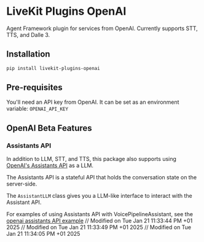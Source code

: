 # LiveKit Plugins OpenAI

Agent Framework plugin for services from OpenAI. Currently supports STT, TTS, and Dalle 3.

## Installation

```bash
pip install livekit-plugins-openai
```

## Pre-requisites

You'll need an API key from OpenAI. It can be set as an environment variable: `OPENAI_API_KEY`

## OpenAI Beta Features

### Assistants API

In addition to LLM, STT, and TTS, this package also supports using [OpenAI's Assistants API](https://platform.openai.com/docs/assistants/overview) as a LLM.

The Assistants API is a stateful API that holds the conversation state on the server-side.

The `AssistantLLM` class gives you a LLM-like interface to interact with the Assistant API.

For examples of using Assistants API with VoicePipelineAssistant, see the [openai assistants API example](https://github.com/livekit/agents/blob/main/examples/voice-pipeline-agent/openai_assistant.py)
// Modified on Tue Jan 21 11:33:44 PM +01 2025
// Modified on Tue Jan 21 11:33:49 PM +01 2025
// Modified on Tue Jan 21 11:34:05 PM +01 2025
